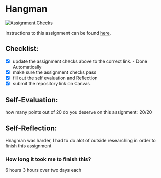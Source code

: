 Hangman
=====================
[![Assignment Checks](https://github.com/it3049c-fall22-henderson/hangman-dhoard2022/actions/workflows/classroom.yml/badge.svg)](https://github.com/it3049c-fall22-henderson/hangman-dhoard2022/actions/workflows/classroom.yml)

Instructions to this assignment can be found [here](#).

## Checklist:
- [x] update the assignment checks above to the correct link. - Done Automatically
- [x] make sure the assignment checks pass
- [x] fill out the self evaluation and Reflection
- [x] submit the repository link on Canvas

## Self-Evaluation:

how many points out of 20 do you deserve on this assignment: 20/20

## Self-Reflection:
Hnagman was harder, I had to do alot of outside researching in order to finish this assignment

### How long it took me to finish this?
6 hours 3 hours over two days each
